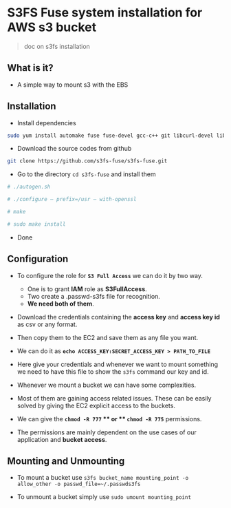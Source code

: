# S3FS Fuse system installation for AWS s3 bucket

> doc on s3fs installation

## What is it?

- A simple way to mount s3 with the EBS

## Installation

- Install dependencies

```bash
sudo yum install automake fuse fuse-devel gcc-c++ git libcurl-devel libxml2-devel make openssl-devel
```

- Download the source codes from github

```bash
git clone https://github.com/s3fs-fuse/s3fs-fuse.git
```

- Go to the directory `cd s3fs-fuse` and install them

```bash
# ./autogen.sh

# ./configure — prefix=/usr — with-openssl

# make

# sudo make install
```

- Done

## Configuration

- To configure the role for **`S3 Full Access`** we can do it by two way.

  - One is to grant **IAM** role as **S3FullAccess**.
  - Two create a .passwd-s3fs file for recognition.
  - **We need both of them**.

- Download the credentials containing the **access key** and **access key id** as csv or any format.

- Then copy them to the EC2 and save them as any file you want.

- We can do it as **`echo ACCESS_KEY:SECRET_ACCESS_KEY > PATH_TO_FILE`**

- Here give your credentials and whenever we want to mount something we need to have this file to show the `s3fs` command our key and id.

- Whenever we mount a bucket we can have some complexities.

- Most of them are gaining access related issues. These can be easily solved by giving the EC2 explicit access to the buckets.

- We can give the **`chmod -R 777` ** or ** `chmod -R 775`** permissions.

- The permissions are mainly dependent on the use cases of our application and **bucket access**.

## Mounting and Unmounting

- To mount a bucket use `s3fs bucket_name mounting_point -o allow_other -o passwd_file=~/.passwds3fs`

- To unmount a bucket simply use `sudo umount mounting_point`
